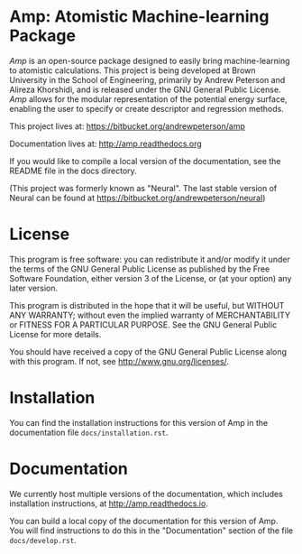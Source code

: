 # Amp: Atomistic Machine-learning Package #


*Amp* is an open-source package designed to easily bring machine-learning to atomistic calculations. This project is being developed at Brown University in the School of Engineering, primarily by Andrew Peterson and Alireza Khorshidi, and is released under the GNU General Public License.  *Amp* allows for the modular representation of the potential energy surface, enabling the user to specify or create descriptor and regression methods.

This project lives at:
https://bitbucket.org/andrewpeterson/amp

Documentation lives at:
http://amp.readthedocs.org

If you would like to compile a local version of the documentation, see the README file in the docs directory.

(This project was formerly known as "Neural". The last stable version of Neural can be found at https://bitbucket.org/andrewpeterson/neural)


License
=======

 This program is free software: you can redistribute it and/or modify
 it under the terms of the GNU General Public License as published by
 the Free Software Foundation, either version 3 of the License, or
 (at your option) any later version.

 This program is distributed in the hope that it will be useful,
 but WITHOUT ANY WARRANTY; without even the implied warranty of
 MERCHANTABILITY or FITNESS FOR A PARTICULAR PURPOSE.  See the
 GNU General Public License for more details.

 You should have received a copy of the GNU General Public License
 along with this program.  If not, see <http://www.gnu.org/licenses/>.


Installation
============

You can find the installation instructions for this version of Amp in the
documentation file `docs/installation.rst`.

Documentation
=============

We currently host multiple versions of the documentation, which includes
installation instructions, at http://amp.readthedocs.io. 

You can build a local copy of the documentation for this version of Amp.
You will find instructions to do this in the "Documentation" section of the
file `docs/develop.rst`.
